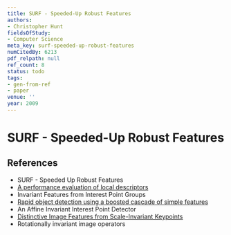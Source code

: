 ```yaml
---
title: SURF - Speeded-Up Robust Features
authors:
- Christopher Hunt
fieldsOfStudy:
- Computer Science
meta_key: surf-speeded-up-robust-features
numCitedBy: 6213
pdf_relpath: null
ref_count: 8
status: todo
tags:
- gen-from-ref
- paper
venue: ''
year: 2009
---
```


# SURF - Speeded-Up Robust Features

## References

- SURF - Speeded Up Robust Features
- [A performance evaluation of local descriptors](./a-performance-evaluation-of-local-descriptors.md)
- Invariant Features from Interest Point Groups
- [Rapid object detection using a boosted cascade of simple features](./rapid-object-detection-using-a-boosted-cascade-of-simple-features.md)
- An Affine Invariant Interest Point Detector
- [Distinctive Image Features from Scale-Invariant Keypoints](./distinctive-image-features-from-scale-invariant-keypoints.md)
- Rotationally invariant image operators
